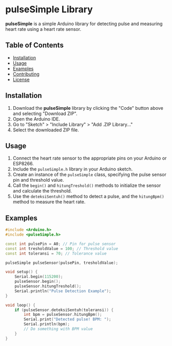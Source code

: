 # pulseSimple Library

<p align="center"></p>

**pulseSimple** is a simple Arduino library for detecting pulse and measuring heart rate using a heart rate sensor.

## Table of Contents

- [Installation](#installation)
- [Usage](#usage)
- [Examples](#examples)
- [Contributing](#contributing)
- [License](#license)

## Installation

1. Download the **pulseSimple** library by clicking the "Code" button above and selecting "Download ZIP".
2. Open the Arduino IDE.
3. Go to "Sketch" > "Include Library" > "Add .ZIP Library..."
4. Select the downloaded ZIP file.

## Usage

1. Connect the heart rate sensor to the appropriate pins on your Arduino or ESP8266.
2. Include the `pulseSimple.h` library in your Arduino sketch.
3. Create an instance of the `pulseSimple` class, specifying the pulse sensor pin and threshold value.
4. Call the `begin()` and `hitungTreshold()` methods to initialize the sensor and calculate the threshold.
5. Use the `deteksiSentuh()` method to detect a pulse, and the `hitungBpm()` method to measure the heart rate.

## Examples

```cpp
#include <Arduino.h>
#include <pulseSimple.h>

const int pulsePin = A0; // Pin for pulse sensor
const int tresholdValue = 100; // Threshold value
const int toleransi = 70; // Tolerance value

pulseSimple pulseSensor(pulsePin, tresholdValue);

void setup() {
    Serial.begin(115200);
    pulseSensor.begin();
    pulseSensor.hitungTreshold();
    Serial.println("Pulse Detection Example");
}

void loop() {
    if (pulseSensor.deteksiSentuh(toleransi)) {
        int bpm = pulseSensor.hitungBpm();
        Serial.print("Detected pulse! BPM: ");
        Serial.println(bpm);
        // Do something with BPM value
    }
}
